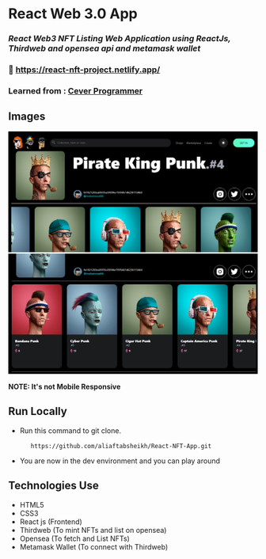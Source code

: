 # React Web 3.0 App

### _React Web3 NFT Listing Web Application using ReactJs, Thirdweb and opensea api and metamask wallet_

### :link: https://react-nft-project.netlify.app/

### Learned from : [Cever Programmer](https://youtu.be/hhZtiytNaBQ)

## Images

<img src='./src/assets/Ds-1.png' />
<img src='./src/assets/Ds-2.png' />

**NOTE: It's not Mobile Responsive**

## Run Locally

- Run this command to git clone. 

         https://github.com/aliaftabsheikh/React-NFT-App.git

- You are now in the dev environment and you can play around

## Technologies Use

- HTML5
- CSS3
- React js (Frontend)
- Thirdweb (To mint NFTs and list on opensea)
- Opensea (To fetch and List NFTs)
- Metamask Wallet (To connect with Thirdweb)